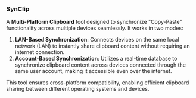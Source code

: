 ### SynClip

A **Multi-Platform Clipboard** tool designed to synchronize "Copy-Paste" functionality across multiple devices seamlessly. It works in two modes:  

1. **LAN-Based Synchronization**: Connects devices on the same local network (LAN) to instantly share clipboard content without requiring an internet connection.  
2. **Account-Based Synchronization**: Utilizes a real-time database to synchronize clipboard content across devices connected through the same user account, making it accessible even over the internet.  

This tool ensures cross-platform compatibility, enabling efficient clipboard sharing between different operating systems and devices.
